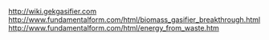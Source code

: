 http://wiki.gekgasifier.com
http://www.fundamentalform.com/html/biomass_gasifier_breakthrough.html
http://www.fundamentalform.com/html/energy_from_waste.htm

